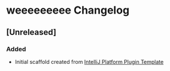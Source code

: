 <!-- Keep a Changelog guide -> https://keepachangelog.com -->

# weeeeeeeee Changelog

## [Unreleased]
### Added
- Initial scaffold created from [IntelliJ Platform Plugin Template](https://github.com/JetBrains/intellij-platform-plugin-template)
